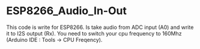 # ESP8266_Audio_In-Out

This code is write for ESP8266.
Is take audio from ADC input (A0) and write it to I2S output (Rx).
You need to switch your cpu frequency to 160Mhz (Arduino IDE : Tools -> CPU Freqency).

